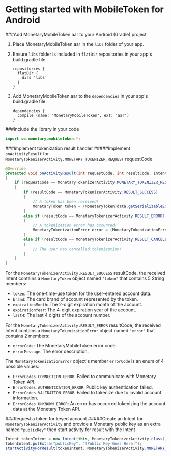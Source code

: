 # Getting started with MobileToken for Android

###Add MonetaryMobileToken.aar to your Android (Gradle) project
1. Place MonetaryMobileToken.aar in the `libs` folder of your app.
2. Ensure `libs` folder is included in `flatDir` repositories in your app's build.gradle file.

    ```
    repositories {
      flatDir {
        dirs 'libs'
      }
    }
    ```

3. Add MonetaryMobileToken.aar to the `dependencies` in your app's build.gradle file.

    ```
    dependencies {
      compile (name: 'MonetaryMobileToken', ext: 'aar')
    }
    ```

###Include the library in your code
```java
import co.monetary.mobiletoken.*;
```

###Implement tokenization result handler
#####Implement `onActivityResult` for `MonetaryTokenizerActivity.MONETARY_TOKENIZER_REQUEST` requestCode
```java
@Override
protected void onActivityResult(int requestCode, int resultCode, Intent data)
{
    if (requestCode == MonetaryTokenizerActivity.MONETARY_TOKENIZER_REQUEST)
    {
        if (resultCode == MonetaryTokenizerActivity.RESULT_SUCCESS)
        {
            // A token has been received!
            MonetaryToken token = (MonetaryToken)data.getSerializableExtra("token");
        }
        else if (resultCode == MonetaryTokenizerActivity.RESULT_ERROR)
        {
            // A tokenization error has occurred!
            MonetaryTokenizationError error = (MonetaryTokenizationError)data.getSerializableExtra("error");
        }
        else if (resultCode == MonetaryTokenizerActivity.RESULT_CANCELED)
        {
            // The user has cancelled tokenization!
        }
    }
}
```

For the `MonetaryTokenizerActivity.RESULT_SUCCESS` resultCode, the received Intent contains a `MonetaryToken` object named `"token"` that contains 5 String members:  
* `token`: The one-time-use token for the user-entered account data.
* `brand`: The card brand of account represented by the token.
* `expirationMonth`: The 2-digit expiration month of the account.
* `expirationYear`: The 4-digit expiration year of the account.
* `last4`: The last 4 digits of the account number.

For the `MonetaryTokenizerActivity.RESULT_ERROR` resultCode, the received Intent contains a `MonetaryTokenizationError` object named `"error"` that contains 2 members:  
* `errorCode`: The MonetaryMobileToken error code.
* `errorMessage`: The error description.

The `MonetaryTokenizationError` object's member `errorCode` is an enum of 4 possible values:
* `ErrorCodes.CONNECTION_ERROR`: Failed to communicate with Monetary Token API.
* `ErrorCodes.AUTHENTICATION_ERROR`: Public key authentication failed.
* `ErrorCodes.VALIDATION_ERROR`: Failed to tokenize due to invalid account information.
* `ErrorCodes.UNKNOWN_ERROR`: An error has occurred tokenizing the account data at the Monetary Token API.

###Request a token for keyed account
#####Create an Intent for `MonetaryTokenizerActivity` and provide a Monetary public key as an extra named `"publicKey"` then start activity for result with the Intent
```java
Intent tokenIntent = new Intent(this, MonetaryTokenizerActivity.class);
tokenIntent.putExtra("publicKey", "[Public Key Goes Here]");
startActivityForResult(tokenIntent, MonetaryTokenizerActivity.MONETARY_TOKENIZER_REQUEST);
```
